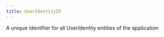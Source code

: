 ```yaml
---
title: UserIdentityID
---
```


A unique identifier for all UserIdentity entities of the application
